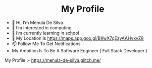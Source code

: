 <h1><center>My Profile</center></h1>

- 👋 Hi, I’m Menula De Silva
- 👀 I’m interested in computing
- 🌱 I’m currently learning in school
- 🏡 My Location Is https://maps.app.goo.gl/BKwX7qEzyAAHvxvZ8
- 📫 Follow Me To Get Notifications
- My Ambition Is To Be A Software Engineer ( Full Stack Developer )

My Profile :- https://menula-de-silva.glitch.me/
